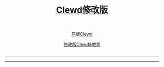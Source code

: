 <div align="center">
<a href="https://gitgud.io/ahsk/clewd/">
<h1>Clewd修改版</h1>
</a>
<br>

[原版Clewd](https://gitgud.io/ahsk/clewd) 

[修改版Clewd&教程](https://rentry.org/teralomaniac_clewd) 
<br>
<br>
<hr>
<a href="https://codeload.github.com/teramiao/clewd/zip/refs/heads/master">
</a>
<hr>

</div>
